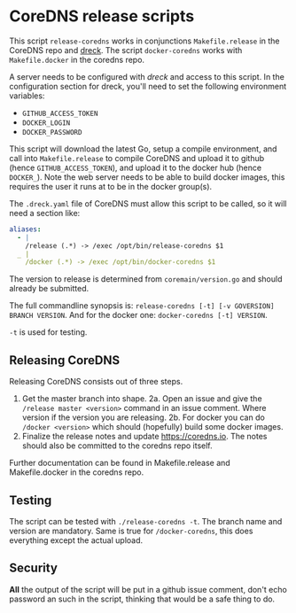 # CoreDNS release scripts

This script `release-coredns` works in conjunctions `Makefile.release` in the CoreDNS repo and
[dreck](github.com/miekg/dreck).
The script `docker-coredns` works with `Makefile.docker` in the coredns repo.

A server needs to be configured with *dreck* and access to this script. In the configuration section
for dreck, you'll need to set the following environment variables:

* `GITHUB_ACCESS_TOKEN`
* `DOCKER_LOGIN`
* `DOCKER_PASSWORD`

This script will download the latest Go, setup a compile environment, and call into
`Makefile.release` to compile CoreDNS and upload it to github (hence `GITHUB_ACCESS_TOKEN`), and
upload it to the docker hub (hence `DOCKER_`). Note the web server needs to be able to build docker
images, this requires the user it runs at to be in the docker group(s).

The `.dreck.yaml` file of CoreDNS must allow this script to be called, so it will need a section like:

~~~ yaml
aliases:
  - |
    /release (.*) -> /exec /opt/bin/release-coredns $1
  _ |
    /docker (.*) -> /exec /opt/bin/docker-coredns $1
~~~

The version to release is determined from `coremain/version.go` and should already be submitted.

The full commandline synopsis is: `release-coredns [-t] [-v GOVERSION] BRANCH VERSION`. And for the
docker one: `docker-coredns [-t] VERSION`.

`-t` is used for testing.

## Releasing CoreDNS

Releasing CoreDNS consists out of three steps.

1. Get the master branch into shape.
2a. Open an issue and give the `/release master <version>` command in an issue comment. Where
    version if the version you are releasing.
2b. For docker you can do `/docker <version>` which should (hopefully) build some docker images.
3. Finalize the release notes and update https://coredns.io. The notes should also be committed
   to the coredns repo itself.

Further documentation can be found in Makefile.release and Makefile.docker in the coredns repo.

## Testing

The script can be tested with `./release-coredns -t`. The branch name and version are mandatory.
Same is true for `/docker-coredns`, this does everything except the actual upload.

## Security

**All** the output of the script will be put in a github issue comment, don't echo password an such
 in the script, thinking that would be a safe thing to do.
